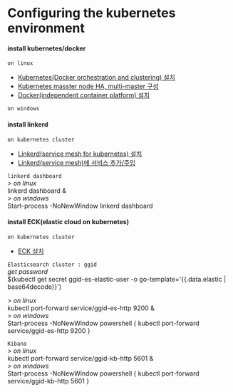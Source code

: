 # Configuring the kubernetes environment

#### install kubernetes/docker  
`on linux`  
  - [Kubernetes(Docker orchestration and clustering) 설치](/reference.notes/architecture.solution/kubernetes/install.n.setup.md)  
  - [Kubernetes masster node HA, multi-master 구성](/reference.notes/architecture.solution/kubernetes/master.node.cluster.ha.md)  
  - [Docker(independent container platform) 설치](/reference.notes/architecture.solution/docker/install.n.setup.md)  

`on windows`  

#### install linkerd  
`on kubernetes cluster`  
  - [Linkerd(service mesh for kubernetes) 설치](/reference.notes/architecture.solution/linkerd/install.and.setup.md)  
  - [Linkerd(service mesh)에 서비스 추가/주입](/reference.notes/architecture.solution/linkerd/add.service.to.linkerd.service.mesh.md)  

`linkerd dashboard`  
_> on linux_  
linkerd dashboard &  
_> on windows_  
Start-process -NoNewWindow linkerd dashboard

#### install ECK(elastic cloud on kubernetes)
`on kubernetes cluster`  
  - [ECK 설치](/reference.notes/architecture.solution/elasticsearch/install.ECK_elastic.cloud.on.kubernetes_.md)  

`Elasticsearch cluster : ggid`  
_get password_  
$(kubectl get secret ggid-es-elastic-user -o go-template='{{.data.elastic | base64decode}}')

_> on linux_  
kubectl port-forward service/ggid-es-http 9200 &  
_> on windows_  
Start-process -NoNewWindow powershell { kubectl port-forward service/ggid-es-http 9200 }  

`Kibana`  
_> on linux_  
kubectl port-forward service/ggid-kb-http 5601 &  
_> on windows_  
Start-process -NoNewWindow powershell { kubectl port-forward service/ggid-kb-http 5601 }  

